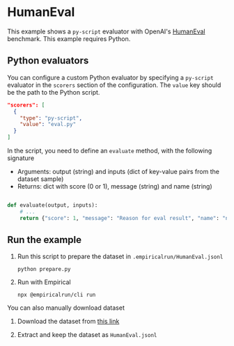 # HumanEval

This example shows a `py-script` evaluator with OpenAI's [HumanEval](https://github.com/openai/human-eval) benchmark. This example requires Python.

## Python evaluators

You can configure a custom Python evaluator by specifying a `py-script` evaluator in the `scorers` section of the configuration. The `value` key should be the path to the Python script.

```json
"scorers": [
  {
    "type": "py-script",
    "value": "eval.py"
  }
]
```

In the script, you need to define an `evaluate` method, with the following signature

- Arguments: output (string) and inputs (dict of key-value pairs from the dataset sample)
- Returns: dict with score (0 or 1), message (string) and name (string)

```python

def evaluate(output, inputs):
    # ...
    return {"score": 1, "message": "Reason for eval result", "name": "name-for-evaluator"}

```


## Run the example

1. Run this script to prepare the dataset in `.empiricalrun/HumanEval.jsonl` 
    ```
    python prepare.py
    ```

1. Run with Empirical
    ```
    npx @empiricalrun/cli run
    ```

You can also manually download dataset

1. Download the dataset from [this link](https://github.com/openai/human-eval/blob/master/data/HumanEval.jsonl.gz)

1. Extract and keep the dataset as `HumanEval.jsonl` 
